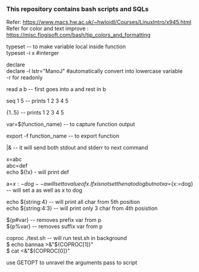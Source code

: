 ### This repository contains bash scripts and SQLs ###

Refer: https://www.macs.hw.ac.uk/~hwloidl/Courses/LinuxIntro/x945.html  
Refer for color and text improve : https://misc.flogisoft.com/bash/tip_colors_and_formatting  

typeset  -- to make variable local inside function  
typeset -i x #interger

declare  
declare -l lstr="ManoJ" #automatically convert into lowercase variable  
-r for readonly  

read a b -- first goes into a and rest in b  

seq 1 5  -- prints 1 2 3 4 5  

{1..5}  -- prints 1 2 3 4 5  

var=$(function_name)  -- to capture function output  

export -f function_name  -- to export function  

|&  -- it will send both stdout and stderr to next command  

x=abc  
abc=def  
echo ${!x} - will print def  

a=${x:-dog} -- a will set to value of x. If x is not set then a to dog but not x  
a=${x:=dog} -- will set a as well as x to dog  

echo ${string:4} -- will print all char from 5th position  
echo ${string:4:3} -- will print only 3 char from 4th posistion   

${p#var} -- removes prefix var from p  
${p%var} -- removes suffix var from p  

coproc ./test.sh -- will run test.sh in background  
$ echo bannaa >&"${COPROC[1]}"  
$ cat <&"${COPROC[0]}"  

use GETOPT to unravel the arguments pass to script  
